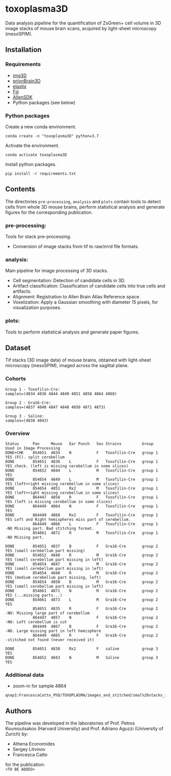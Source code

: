 # toxoplasma3D

Data analysis pipeline for the quantification of ZsGreen+ cell volume in 3D image stacks of mouse brain scans, acquired by light-sheet microscopy (mesoSPIM).



## Installation


### Requirements

* [img3D](https://github.com/aecon/img3D)
* [prionBrain3D](https://github.com/aecon/prionBrain3D)
* [elastix](https://elastix.lumc.nl)
* [Fiji](https://fiji.sc)
* [AllenSDK](https://allensdk.readthedocs.io/en/latest)
* Python packages (see below)


### Python packages

Create a new conda environment.
```
conda create -n "toxoplasma3D" python=3.7
```

Activate the environment.
```
conda activate toxoplasma3D
```

Install python packages.
```
pip install -r requirements.txt
```



## Contents

The directories `pre-processing`, `analysis` and `plots` contain tools to detect cells from whole 3D mouse brains, perform statistical analysis and generate figures for the corresponding publication.

### pre-processing:
Tools for stack pre-processing.
* Conversion of image stacks from tif to raw/nrrd file formats.

### analysis:
Main pipeline for image processing of 3D stacks.
* Cell segmentation: Detection of candidate cells in 3D.
* Artifact classification: Classification of candidate cells into true cells and artifacts.
* Alignment: Registration to Allen Brain Atlas Reference space.
* Voxelization: Apply a Gaussian smoothing with diameter 15 pixels, for visualization purposes.

### plots:
Tools to perform statistical analysis and generate paper figures.



## Dataset

Tif stacks (3D image data) of mouse brains, obtained with light-sheet microscopy (mesoSPIM), imaged across the sagittal plane.

### Cohorts
```
Group 1 - Toxofilin-Cre:
samples=(4834 4836 4844 4849 4851 4858 4864 4868)

Group 2 - Gra16-Cre:
samples=(4837 4840 4847 4848 4850 4871 4873)

Group 3 - Saline:
samples=(4838 4843)
```

### Overview
```
Status      Pan     Mouse	Ear Punch	Sex	Strains	        Group       Used in Image Processing
DONE+CHK    854651	4834	N	        F	Toxofilin-Cre	group 1     YES (FC). split cerebellum
DONE        854651	4836	L	        F	Toxofilin-Cre	group 1     YES check. (left is missing cerebellum in some slices)
DONE        854652	4844	L	        M	Toxofilin-Cre	group 1     YES
DONE        854654	4849	L	        M	Toxofilin-Cre	group 1     YES (left+right missing cerebellum in some slices)
DONE        854654	4851	Rx2	        M	Toxofilin-Cre	group 1     YES (left+right missing cerebellum in some slices)
DONE        864447	4858	R	        F	Toxofilin-Cre	group 1     YES (left is missing cerebellum in some slices)
DONE        864449	4864	N	        F	Toxofilin-Cre	group 1     YES
DONE        864449	4868	Rx2	        F	Toxofilin-Cre	group 1     YES Left and Right hemispheres miss part of cerebellum.
            864449	4866	L	        F	Toxofilin-Cre	group 1     -NO Missing part. Bad stitching format.
            854661	4872	R	        M	Toxofilin-Cre	group 1     -NO Missing part.

DONE        854651	4837	B	        F	Gra16-Cre	    group 2     YES (small cerebellum part missing)
DONE        854652	4840	R	        M	Gra16-Cre	    group 2     YES (small cerebellum part missing in left)
DONE        854654	4847	N	        M	Gra16-Cre	    group 2     YES (small cerebellum part missing in left)
DONE        854654	4848	R	        M	Gra16-Cre	    group 2     YES (medium cerebellum part missing, left)
DONE        854654	4850	B	        M	Gra16-Cre	    group 2     YES (small cerebellum part missing in left)
DONE        854661	4871	N	        M	Gra16-Cre	    group 2     YES (...missing parts...)
DONE        854661	4873	L	        M	Gra16-Cre	    group 2     YES
            854651	4835	R	        F	Gra16-Cre	    group 2     -NO: Missing large part of cerebellum
            864447	4857	N	        F	Gra16-Cre	    group 2     -NO: Left cerebellum is cut
            864449	4867	B	        F	Gra16-Cre	    group 2     -NO. Large missing part in left hemisphere
            864449	4865	R	        F	Gra16-Cre	    group 2     -stitched not found (never received it)

DONE        854651	4838	Rx2	        F	saline	        group 3     YES
DONE        854652	4843	N	        M	Saline	        group 3     YES
```


### Additional data
* zoom-in for sample 4864

```
qnap1:FrancescaCatto_PhD/TOXOPLASMA/images_and_stitched/smal%20stacks_images_4x_1um%20resolution
```


## Authors
The pipeline was developed in the laboratories of Prof. Petros Koumoutsakos (Harvard University) and Prof. Adriano Aguzzi (University of Zurich) by:

* Athena Economides
* Sergey Litvinov
* Francesca Catto

for the publication:  
`<TO BE ADDED>`



